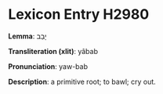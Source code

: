 # Lexicon Entry H2980

**Lemma**: יָבַב

**Transliteration (xlit)**: yâbab

**Pronunciation**: yaw-bab

**Description**:
a primitive root; to bawl; cry out.
